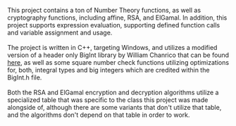 This project contains a ton of Number Theory functions, as well as cryptography functions, including affine, RSA, and ElGamal. In addition, this project supports expression evaluation, supporting defined function calls and variable assignment and usage.<br><br>
The project is written in C++, targeting Windows, and utilizes a modified version of a header only BigInt library by William Chanrico that can be found <a href="https://github.com/williamchanrico/biginteger-cpp">here</a>, as well as some square number check functions utilizing optimizations for, both, integral types and big integers which are credited within the BigInt.h file.<br><br>
Both the RSA and ElGamal encryption and decryption algorithms utilize a specialized table that was specific to the class this project was made alongside of, although there are some variants that don't utilize that table, and the algorithms don't depend on that table in order to work.
